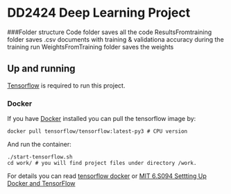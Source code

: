 # DD2424 Deep Learning Project

###Folder structure
Code folder saves all the code
ResultsFromtraining folder saves .csv documents with training & validationa accuracy during the training run
WeightsFromTraining folder saves the weights


## Up and running

[Tensorflow](https://www.tensorflow.org/) is required to run this project.

### Docker

If you have [Docker](https://docs.docker.com/install/) installed you can pull the tensorflow image by:

    docker pull tensorflow/tensorflow:latest-py3 # CPU version

And run the container:

    ./start-tensorflow.sh
    cd work/ # you will find project files under directory /work.

For details you can read [tensorflow docker](https://www.tensorflow.org/install/docker) or [MIT 6.S094 Settting Up Docker and TensorFlow](https://selfdrivingcars.mit.edu/setting-up-docker-and-tensorflow-for-mac-os-x/)
